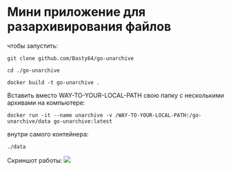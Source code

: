 # Мини приложение для разархивирования файлов

чтобы запустить:

```git clone github.com/Basty64/go-unarchive```

```cd ./go-unarchive```

```docker build -t go-unarchive .```

Вставить вместо WAY-TO-YOUR-LOCAL-PATH свою папку с несколькими архивами на компьютере:

```docker run -it --name unarchive -v /WAY-TO-YOUR-LOCAL-PATH:/go-unarchive/data go-unarchive:latest```

внутри самого контейнера:

```./data```


Скриншот работы:
![](image/img.png)
